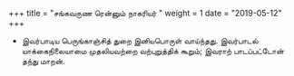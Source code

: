 ﻿+++
title = "சங்கவருண ரென்னும் நாகரியர்  "
weight = 1
date = "2019-05-12"
+++


- இவர்பாடிய பெருங்காஞ்சித் துறை இனியபொருள் வாய்ந்தது. இவர்பாடல் யாக்கைநிலையாமை முதலியவற்றை வற்புறுத்திக் கூறும்; இவராற் பாடப்பட்டோன் தந்து மாறன். 
  
